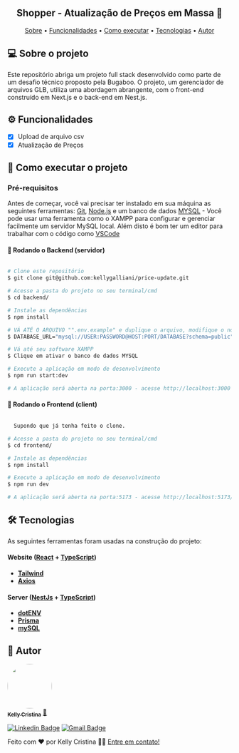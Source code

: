 <h2 align="center"> 
	 Shopper - Atualização de Preços em Massa 🚀
</h2>

<p align="center">
 <a href="#-sobre-o-projeto">Sobre</a> •
 <a href="#-funcionalidades">Funcionalidades</a> •
 <a href="#-como-executar-o-projeto">Como executar</a> • 
 <a href="#-tecnologias">Tecnologias</a> • 
 <a href="#-autor">Autor</a>
</p>

## 💻 Sobre o projeto

Este repositório abriga um projeto full stack desenvolvido como parte de um desafio técnico proposto pela Bugaboo. O projeto, um gerenciador de arquivos GLB, utiliza uma abordagem abrangente, com o front-end construído em Next.js e o back-end em Nest.js.

## ⚙️ Funcionalidades

- [x] Upload de arquivo csv
- [x] Atualização de Preços

## 🚀 Como executar o projeto

### Pré-requisitos

Antes de começar, você vai precisar ter instalado em sua máquina as seguintes ferramentas:
[Git](https://git-scm.com), [Node.js](https://nodejs.org/en/) e um banco de dados [MYSQL](https://www.devmedia.com.br/primeiros-passos-no-mysql/28438) - Você pode usar uma ferramenta como o XAMPP para configurar e gerenciar facilmente um servidor MySQL local.
Além disto é bom ter um editor para trabalhar com o código como [VSCode](https://code.visualstudio.com/)

#### 🎲 Rodando o Backend (servidor)

```bash

# Clone este repositório
$ git clone git@github.com:kellygalliani/price-update.git

# Acesse a pasta do projeto no seu terminal/cmd
$ cd backend/

# Instale as dependências
$ npm install

# VÁ ATÉ O ARQUIVO "".env.example" e duplique o arquivo, modifique o nome para ".env" e insira dos dados do seu banco de dados mysql
$ DATABASE_URL="mysql://USER:PASSWORD@HOST:PORT/DATABASE?schema=public"

# Vá até seu software XAMPP
$ Clique em ativar o banco de dados MYSQL

# Execute a aplicação em modo de desenvolvimento
$ npm run start:dev

# A aplicação será aberta na porta:3000 - acesse http://localhost:3000

```

#### 🧭 Rodando o Frontend (client)

```bash

  Supondo que já tenha feito o clone.

# Acesse a pasta do projeto no seu terminal/cmd
$ cd frontend/

# Instale as dependências
$ npm install

# Execute a aplicação em modo de desenvolvimento
$ npm run dev

# A aplicação será aberta na porta:5173 - acesse http://localhost:5173/

```

## 🛠 Tecnologias

As seguintes ferramentas foram usadas na construção do projeto:

#### **Website** ([React](https://react.dev/) + [TypeScript](https://www.typescriptlang.org/))

- **[Tailwind](https://tailwindcss.com/docs/installation)**
- **[Axios](https://github.com/axios/axios)**

#### **Server** ([NestJs](https://nestjs.com/) + [TypeScript](https://www.typescriptlang.org/))

- **[dotENV](https://github.com/motdotla/dotenv)**
- **[Prisma](https://www.prisma.io/)**
- **[mySQL](https://www.postgresql.org/)**

## 🦸 Autor

<a href="https://github.com/kellygalliani">
 <img style="border-radius: 50%;" src="https://avatars.githubusercontent.com/u/110180304?v=4" width="100px;" alt=""/>
 <br />
 <sub><b>Kelly Cristina</b></sub></a> <a href="https://github.com/kellygalliani" title="Github">🚀</a>
 <br />

[![Linkedin Badge](https://img.shields.io/badge/-Kelly-blue?style=flat-square&logo=Linkedin&logoColor=white&link=https://www.linkedin.com/in/kelly-cristina-galliani/)](https://www.linkedin.com/in/kelly-cristina-galliani/)
[![Gmail Badge](https://img.shields.io/badge/-kelly_92b@hotmail.com-c14438?style=flat-square&logo=Gmail&logoColor=white&link=mailto:kelly_92b@hotmail.com)](mailto:kelly_92b@hotmail.com)

Feito com ❤️ por Kelly Cristina 👋🏽 [Entre em contato!](https://www.linkedin.com/in/kelly-cristina-galliani/)
